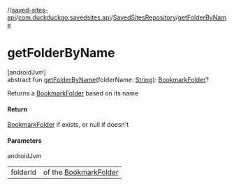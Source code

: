 //[saved-sites-api](../../../index.md)/[com.duckduckgo.savedsites.api](../index.md)/[SavedSitesRepository](index.md)/[getFolderByName](get-folder-by-name.md)

# getFolderByName

[androidJvm]\
abstract fun [getFolderByName](get-folder-by-name.md)(folderName: [String](https://kotlinlang.org/api/latest/jvm/stdlib/kotlin/-string/index.html)): [BookmarkFolder](../../com.duckduckgo.savedsites.api.models/-bookmark-folder/index.md)?

Returns a [BookmarkFolder](../../com.duckduckgo.savedsites.api.models/-bookmark-folder/index.md) based on its name

#### Return

[BookmarkFolder](../../com.duckduckgo.savedsites.api.models/-bookmark-folder/index.md) if exists, or null if doesn't

#### Parameters

androidJvm

| | |
|---|---|
| folderId | of the [BookmarkFolder](../../com.duckduckgo.savedsites.api.models/-bookmark-folder/index.md) |
